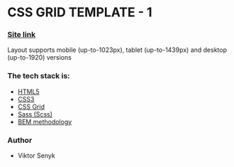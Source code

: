 # CSS GRID TEMPLATE - 1

### [Site link](https://viktorsenyk.github.io/css-grid-template-1/)

Layout supports mobile (up-to-1023px), tablet (up-to-1439px) and desktop (up-to-1920) versions

### The tech stack is:

- [HTML5](https://en.wikipedia.org/wiki/HTML5)
- [CSS3](https://en.wikipedia.org/wiki/Cascading_Style_Sheets)
- [CSS Grid](https://developer.mozilla.org/ru/docs/Web/CSS/CSS_Grid_Layout/Basic_Concepts_of_Grid_Layout)
- [Sass (Scss)](https://sass-lang.com/)
- [BEM methodology](https://en.bem.info/methodology/)

### Author

- Viktor Senyk